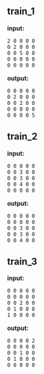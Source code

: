 
## train_1

**input:**
```
2 0 0 0 0
0 2 0 0 0
0 0 5 0 0
0 0 0 0 0
0 0 0 0 0
```


**output:**
```
0 0 0 0 0
0 2 0 0 0
0 0 2 0 0
0 0 0 0 0
0 0 0 0 5
```


## train_2

**input:**
```
0 0 0 0 0
0 0 3 0 0
0 0 3 0 0
0 0 4 0 0
0 0 0 0 0
```


**output:**
```
0 0 0 0 0
0 0 0 0 0
0 0 3 0 0
0 0 3 0 0
0 0 4 0 0
```


## train_3

**input:**
```
0 0 0 0 0
0 0 0 0 0
0 0 2 0 0
0 1 0 0 0
1 0 0 0 0
```


**output:**
```
0 0 0 0 2
0 0 0 0 0
0 0 1 0 0
0 1 0 0 0
0 0 0 0 0
```

